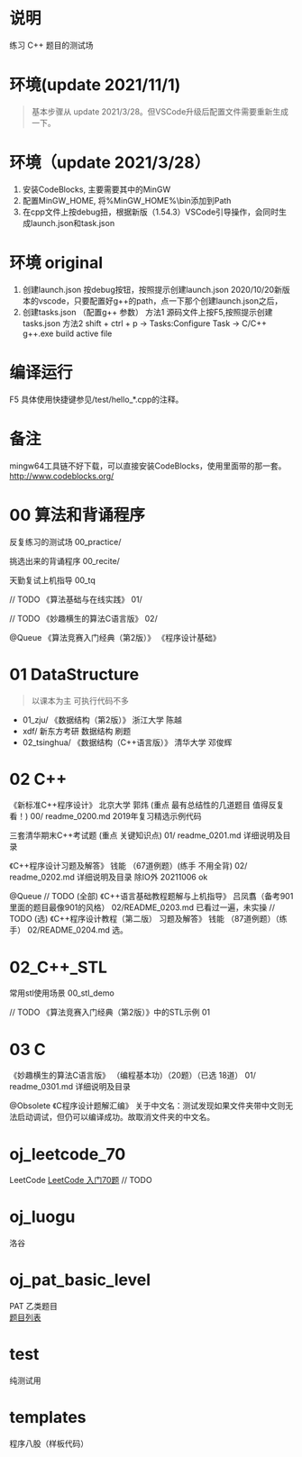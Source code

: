 # 说明
练习 C++ 题目的测试场

# 环境(update 2021/11/1)
>基本步骤从 update 2021/3/28。但VSCode升级后配置文件需要重新生成一下。
# 环境（update 2021/3/28）
1. 安装CodeBlocks, 主要需要其中的MinGW
2. 配置MinGW_HOME, 将%MinGW_HOME%\bin添加到Path
3. 在cpp文件上按debug扭，根据新版（1.54.3）VSCode引导操作，会同时生成launch.json和task.json


# 环境 original
1. 创建launch.json
   按debug按钮，按照提示创建launch.json
   2020/10/20新版本的vscode，只要配置好g++的path，点一下那个创建launch.json之后，
2. 创建tasks.json （配置g++ 参数）
   方法1 源码文件上按F5,按照提示创建tasks.json
   方法2 shift + ctrl + p -> Tasks:Configure Task -> C/C++ g++.exe build active file
 

# 编译运行
F5
具体使用快捷键参见/test/hello_*.cpp的注释。

# 备注
mingw64工具链不好下载，可以直接安装CodeBlocks，使用里面带的那一套。
http://www.codeblocks.org/


# 00 算法和背诵程序
反复练习的测试场
00_practice/

挑选出来的背诵程序
00_recite/

天勤复试上机指导
00_tq


// TODO
《算法基础与在线实践》
01/

// TODO
《妙趣横生的算法C语言版》
02/


@Queue
《算法竞赛入门经典（第2版）》
《程序设计基础》


# 01 DataStructure
>以课本为主 可执行代码不多
- 01_zju/        《数据结构（第2版）》 浙江大学 陈越
- xdf/        新东方考研 数据结构 刷题
- 02_tsinghua/   《数据结构（C++语言版）》 清华大学 邓俊辉


# 02 C++
《新标准C++程序设计》 北京大学 郭炜 (重点 最有总结性的几道题目 值得反复看！)
00/ readme_0200.md 2019年复习精选示例代码

三套清华期末C++考试题 (重点 关键知识点)
01/ readme_0201.md 详细说明及目录

《C++程序设计习题及解答》 钱能 （67道例题）(练手 不用全背)
02/ readme_0202.md 详细说明及目录
除IO外 20211006 ok


@Queue
// TODO (全部)
《C++语言基础教程题解与上机指导》 吕凤翥（备考901 里面的题目最像901的风格）
02/README_0203.md
已看过一遍，未实操
// TODO (选)
《C++程序设计教程（第二版） 习题及解答》 钱能 （87道例题）（练手）
02/README_0204.md
选。

# 02_C++_STL
常用stl使用场景
00_stl_demo

// TODO
《算法竞赛入门经典（第2版）》中的STL示例
01

# 03 C
《妙趣横生的算法C语言版》 （编程基本功）（20题）（已选 18道）
01/ readme_0301.md 详细说明及目录

@Obsolete
《C程序设计题解汇编》
关于中文名：测试发现如果文件夹带中文则无法启动调试，但仍可以编译成功。故取消文件夹的中文名。


# oj_leetcode_70
LeetCode
[LeetCode 入门70题](https://www.bilibili.com/video/av800400699)
// TODO 

# oj_luogu
洛谷


# oj_pat_basic_level
PAT 乙类题目  
[题目列表](https://pintia.cn/problem-sets/994805260223102976/problems/type/7)


# test
纯测试用

# templates
程序八股（样板代码）